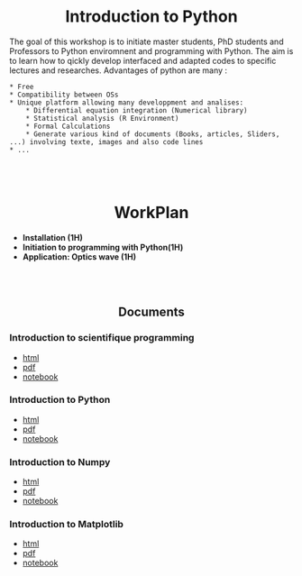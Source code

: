 
<center><h1>Introduction to Python</h1></center>
The goal of this workshop is to initiate master students, PhD students and Professors to Python enviromnent and programming with Python. The aim is to learn how to qickly develop interfaced and adapted codes to specific lectures and researches. Advantages of python are many :

    * Free
    * Compatibility between OSs
    * Unique platform allowing many developpment and analises:
        * Differential equation integration (Numerical library)
        * Statistical analysis (R Environment)
        * Formal Calculations 
        * Generate various kind of documents (Books, articles, Sliders, ...) involving texte, images and also code lines
    * ...

<br>
<br>
<center><h1>WorkPlan</h1></center>
<ul>
<li> <b>Installation (1H)</b></li>
<li> <b>Initiation to programming with Python(1H)</b></li>
<li> <b>Application: Optics wave (1H)</b></li>
</ul>
<br>
<br>

<center><h2>Documents</h2></center>

### Introduction to scientifique programming
*   [html](Doc/html/Introduction.html)
*   [pdf](Doc/pdf/Introduction.pdf)
*   [notebook](Doc/notebooks/Introduction.ipynb)

### Introduction to Python
*   [html](Doc/html/PythonIntro.html)
*   [pdf](Doc/pdf/PythonIntro.pdf)
*   [notebook](Doc/notebooks/PythonIntro.ipynb)

### Introduction to Numpy
*   [html](Doc/html/NumpyIntro.html)
*   [pdf](Doc/pdf/NumpyIntro.pdf)
*   [notebook](Doc/notebooks/NumpyIntro.ipynb)

### Introduction to Matplotlib
*   [html](Doc/html/MatplotlibIntro/MatplotlibIntro.html)
*   [pdf](Doc/pdf/MatplotlibIntro.pdf)
*   [notebook](Doc/notebooks/MatplotlibIntro.ipynb)

